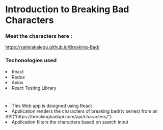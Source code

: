 # Introduction to Breaking Bad Characters


### Meet the characters here :
https://saitejakalepu.github.io/Breaking-Bad/

### Techonologies used

<li>React</li>
<li>Redux</li>
<li>Axios</li>
<li>React Testing Library</li>

#

<li>This Web app is designed using React </li>
<li>Application renders the characters of breaking bad(tv series) from an API("https://breakingbadapi.com/api/characters/")</li>
<li>Application filters the characters based on search input</li>
